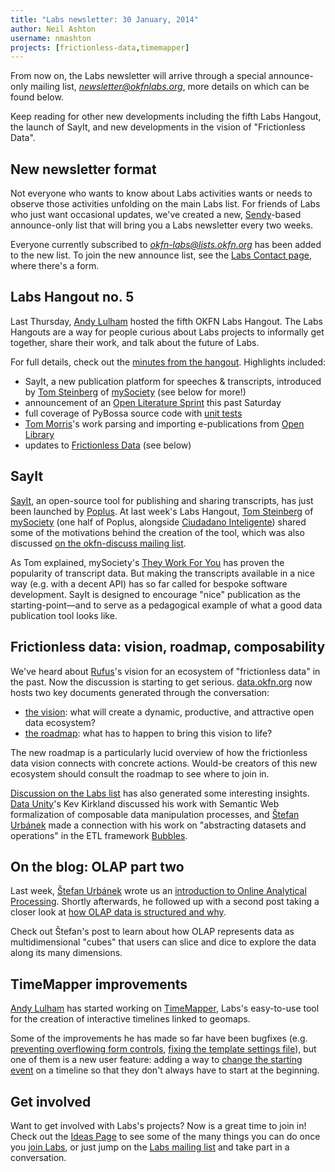 ```yaml
---
title: "Labs newsletter: 30 January, 2014"
author: Neil Ashton
username: nmashton
projects: [frictionless-data,timemapper]
---
```


From now on, the Labs newsletter will arrive through a special announce-only mailing list, *newsletter@okfnlabs.org*, more details on which can be found below.

Keep reading for other new developments including the fifth Labs Hangout, the launch of SayIt, and new developments in the vision of "Frictionless Data".

## New newsletter format

Not everyone who wants to know about Labs activities wants or needs to observe those activities unfolding on the main Labs list. For friends of Labs who just want occasional updates, we've created a new, [Sendy][1]-based announce-only list that will bring you a Labs newsletter every two weeks.

Everyone currently subscribed to *okfn-labs@lists.okfn.org* has been added to the new list. To join the new announce list, see the [Labs Contact page](http://okfnlabs.org/contact/), where there's a form.

## Labs Hangout no. 5

Last Thursday, [Andy Lulham][2] hosted the fifth OKFN Labs Hangout. The Labs Hangouts are a way for people curious about Labs projects to informally get together, share their work, and talk about the future of Labs.

For full details, check out the [minutes from the hangout][3]. Highlights included:

* SayIt, a new publication platform for speeches & transcripts, introduced by [Tom Steinberg][4] of [mySociety][5] (see below for more!)
* announcement of an [Open Literature Sprint][6] this past Saturday
* full coverage of PyBossa source code with [unit tests][7]
* [Tom Morris][8]'s work parsing and importing e-publications from [Open Library][9]
* updates to [Frictionless Data][10] (see below)

## SayIt

[SayIt][11], an open-source tool for publishing and sharing transcripts, has just been launched by [Poplus][12]. At last week's Labs Hangout, [Tom Steinberg][13] of [mySociety][14] (one half of Poplus, alongside [Ciudadano Inteligente][15]) shared some of the motivations behind the creation of the tool, which was also discussed [on the okfn-discuss mailing list][16].

As Tom explained, mySociety's [They Work For You][17] has proven the popularity of transcript data. But making the transcripts available in a nice way (e.g. with a decent API) has so far called for bespoke software development. SayIt is designed to encourage "nice" publication as the starting-point—and to serve as a pedagogical example of what a good data publication tool looks like.

## Frictionless data: vision, roadmap, composability

We've heard about [Rufus][18]'s vision for an ecosystem of "frictionless data" in the past. Now the discussion is starting to get serious. [data.okfn.org][19] now hosts two key documents generated through the conversation:

* [the vision][20]: what will create a dynamic, productive, and attractive open data ecosystem?
* [the roadmap][21]: what has to happen to bring this vision to life?

The new roadmap is a particularly lucid overview of how the frictionless data vision connects with concrete actions. Would-be creators of this new ecosystem should consult the roadmap to see where to join in.

[Discussion on the Labs list][22] has also generated some interesting insights. [Data Unity][23]'s Kev Kirkland discussed his work with Semantic Web formalization of composable data manipulation processes, and [Štefan Urbánek][24] made a connection with his work on "abstracting datasets and operations" in the ETL framework [Bubbles][25].

## On the blog: OLAP part two

Last week, [Štefan Urbánek][26] wrote us an [introduction to Online Analytical Processing][27]. Shortly afterwards, he followed up with a second post taking a closer look at [how OLAP data is structured and why][28].

Check out Štefan's post to learn about how OLAP represents data as multidimensional "cubes" that users can slice and dice to explore the data along its many dimensions.

## TimeMapper improvements

[Andy Lulham][29] has started working on [TimeMapper][30], Labs's easy-to-use tool for the creation of interactive timelines linked to geomaps.

Some of the improvements he has made so far have been bugfixes (e.g. [preventing overflowing form controls][31], [fixing the template settings file][32]), but one of them is a new user feature: adding a way to [change the starting event][33] on a timeline so that they don't always have to start at the beginning.

## Get involved

Want to get involved with Labs's projects? Now is a great time to join in! Check out the [Ideas Page][34] to see some of the many things you can do once you [join Labs][35], or just jump on the [Labs mailing list][36] and take part in a conversation.

[1]:	http://sendy.co/
[2]:	http://okfnlabs.org/members/andylolz
[3]:	http://pad.okfn.org/p/labs-hangouts
[4]:	http://twitter.com/steiny
[5]:	http://t.co/KKNpVhbitu
[6]:	http://humanities.okfn.org/open-literature-sprint-jan-2014/
[7]:	https://coveralls.io/r/PyBossa/pybossa
[8]:	http://twitter.com/tfmorris
[9]:	http://openlibrary.org
[10]:	http://data.okfn.org/vision
[11]:	http://sayit.mysociety.org/
[12]:	http://poplus.org/
[13]:	http://twitter.com/steiny
[14]:	http://t.co/KKNpVhbitu
[15]:	http://www.ciudadanointeligente.org/?lang=en
[16]:	https://lists.okfn.org/pipermail/okfn-discuss/2014-January/010083.html
[17]:	http://www.theyworkforyou.com/
[18]:	http://okfnlabs.org/members/rgrp
[19]:	http://data.okfn.org/
[20]:	http://data.okfn.org/vision
[21]:	http://data.okfn.org/roadmap
[22]:	https://lists.okfn.org/pipermail/okfn-labs/2014-January/001260.html
[23]:	http://t.co/pL0Yy7uNuf
[24]:	http://okfnlabs.org/members/Stiivi/
[25]:	https://github.com/Stiivi/bubbles
[26]:	http://okfnlabs.org/members/Stiivi/
[27]:	http://okfnlabs.org/blog/2014/01/10/olap-introduction.html
[28]:	http://okfnlabs.org/blog/2014/01/20/olap-cubes-and-logical-model.html
[29]:	http://okfnlabs.org/members/andylolz
[30]:	http://timemapper.okfnlabs.org
[31]:	https://github.com/okfn/timemapper/pull/119
[32]:	https://github.com/okfn/timemapper/pull/118
[33]:	http://timemapper.okfnlabs.org
[34]:	http://okfnlabs.org/ideas/
[35]:	http://okfnlabs.org/join/
[36]:	http://lists.okfn.org/mailman/listinfo/okfn-labs
